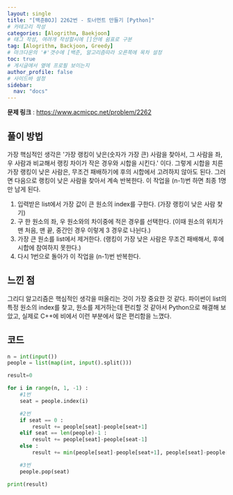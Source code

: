 ```yaml
---
layout: single
title: "[백준BOJ] 2262번 - 토너먼트 만들기 [Python]"
# 카테고리 작성
categories: [Alogrithm, Baekjoon]
# 태그 작성, 여려개 작성할시에 []안에 쉼표로 구분
tag: [Alogrithm, Backjoon, Greedy]
# 마크다운의 '#'갯수에 [백준, 알고리즘따라 오른쪽에 목차 설정
toc: true
# 게시글에서 옆에 프로필 보이는지
author_profile: false
# 사이드바 설정
sidebar:
  nav: "docs"
---
```


**문제 링크** : <https://www.acmicpc.net/problem/2262>

## 풀이 방법

가장 핵심적인 생각은 '가장 랭킹이 낮은(숫자가 가장 큰) 사람을 찾아서, 그 사람을 좌, 우 사람과 비교해서 랭킹 차이가 작은 경우와 시합을 시킨다.' 이다.
그렇게 시합을 치른 가장 랭킹이 낮은 사람은, 무조건 패배하기에 후의 시합에서 고려하지 않아도 된다.
그러면 다음으로 랭킹이 낮은 사람을 찾아서 계속 반복한다.
이 작업을 (n-1)번 하면 최종 1명만 남게 된다.

1. 입력받은 list에서 가장 값이 큰 원소의 index를 구한다.
   (가장 랭킹이 낮은 사람 찾기)
2. 구 한 원소의 좌, 우 원소와의 차이중에 적은 경우를 선택한다.
   (이때 원소의 위치가 맨 처음, 맨 끝, 중간인 경우 이렇게 3 경우로 나뉜다.)
3. 가장 큰 원소를 list에서 제거한다.
   (랭킹이 가장 낮은 사람은 무조건 패배해서, 후에 시합에 참여하지 못한다.)
4. 다시 1번으로 돌아가 이 작업을 (n-1)번 반복한다.

## 느낀 점

그리디 알고리즘은 핵심적인 생각을 떠올리는 것이 가장 중요한 것 같다.
파이썬이 list의 특정 원소의 index를 찾고, 원소를 제거하는데 편리할 것 같아서 Python으로 해결해 보았고,
실제로 C++에 비에서 이런 부분에서 많은 편리함을 느꼈다.

## 코드

```python
n = int(input())
people = list(map(int, input().split()))

result=0

for i in range(n, 1, -1) :
	#1번
    seat = people.index(i)

	#2번
    if seat == 0 :
        result += people[seat]-people[seat+1]
    elif seat == len(people)-1 :
        result += people[seat]-people[seat-1]
    else :
        result += min(people[seat]-people[seat+1], people[seat]-people[seat-1])

	#3번
    people.pop(seat)

print(result)
```
